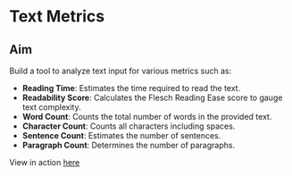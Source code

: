 # Text Metrics
  
## Aim  
Build a tool to analyze text input for various metrics such as:  
  
- **Reading Time**: Estimates the time required to read the text. 
- **Readability Score**: Calculates the Flesch Reading Ease score to gauge text complexity.
- **Word Count**: Counts the total number of words in the provided text.
- **Character Count**: Counts all characters including spaces.
- **Sentence Count**: Estimates the number of sentences.
- **Paragraph Count**: Determines the number of paragraphs.  
  
View in action [here](https://main--gentle-sherbet-a9a791.netlify.app/challenges/text-metrics)  
